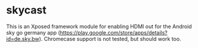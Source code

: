 # skycast

This is an Xposed framework module for enabling HDMI out for the Android sky go germany app (<https://play.google.com/store/apps/details?id=de.sky.bw>). Chromecase support is not tested, but should work too.
